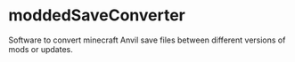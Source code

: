 moddedSaveConverter
===================

Software to convert minecraft Anvil save files between different versions of mods or updates.